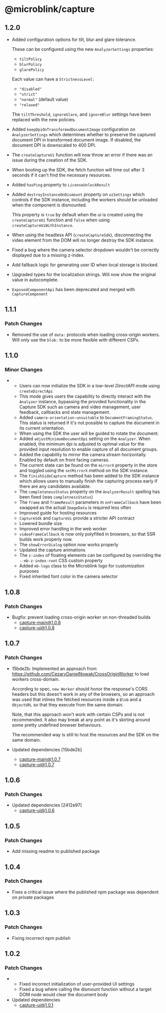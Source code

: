 # @microblink/capture

## 1.2.0

- Added configuration options for tilt, blur and glare tolerance.

  These can be configured using the new `AnalyzerSettings` properties:

  - `tiltPolicy`
  - `blurPolicy`
  - `glarePolicy`

  Each value can have a `StrictnessLevel`:

  - `"disabled"`
  - `"strict"`
  - `"normal"` (default value)
  - `"relaxed"`

  The `tiltThreshold`, `ignoreGlare`, and `ignoreBlur` settings have been replaced with the new policies.

- Added `keepDpiOnTransformedDocumentImage` configuration on `AnalyzerSettings` which determines whether to preserve the captured document DPI in transformed document image. If disabled, the document DPI is downscaled to 400 DPI.

- The `createCaptureUi` function will now throw an error if there was an issue during the creation of the SDK.

- When booting up the SDK, the fetch function will time out after 3 seconds if it can't find the necessary resources.

- Added `hasPing` property to `LicenseUnlockResult`

- Added `destroyInstanceOnDismount` property on `uiSettings` which controls if the SDK instance, including the workers should be unloaded when the component is dismounted.

  This property is `true` by default when the ui is created using the `createCaptureUi` function and `false` when using `createCaptureUiWithInstance`.

- When using the headless API (`createCaptureSdk`), disconnecting the video element from the DOM will no longer destroy the SDK instance.

- Fixed a bug where the camera selector dropdown wouldn't be correctly displayed due to a missing z-index.

- Add fallback logic for generating user ID when local storage is blocked.

- Upgraded types for the localization strings. Will now show the original value in autocomplete.

- `ExposedComponentApi` has been deprecated and merged with `CaptureComponent`

## 1.1.1

### Patch Changes

- Removed the use of `data:` protocols when loading cross-origin workers. Will only use the `blob:` to be more flexible with different CSPs.

## 1.1.0

### Minor Changes

- - Users can now initialize the SDK in a low-level _DirectAPI_ mode using `createDirectApi`
  - This mode gives users the capability to directly interact with the `Analyzer` instance, bypassing the provided functionality in the Capture SDK such as camera and video management, user feedback, callbacks and state management.
  - Added `camera-orientation-unsuitable` to `DocumentFramingStatus`. This status is returned if it's not possible to capture the document in its current orientation.
  - When using the SDK the user will be guided to rotate the document.
  - Added `adjustMinimumDocumentDpi` setting on the `Analyzer`.
    When enabled, the minimum dpi is adjusted to optimal value for the
    provided input resolution to enable capture of all document groups.
  - Added the capability to mirror the camera stream horizontally. Enabled by default on front facing cameras.
  - The current state can be found on the `mirrorX` property in the store and toggled using the `setMirrorX` method on the SDK instance.
  - The `finishSideCapture` method has been added to the SDK instance which allows users to manually finish the capturing process early if there are any candidates available.
  - The `completenessStatus` property on the `AnalyzerResult` spelling has been fixed (was `completnessStatus`)
  - The `frame` and `frameResult` parameters in `onFrameCallback` have been swapped as the actual `ImageData` is required less often
  - Improved guide for hosting resources
  - `CaptureSdk` and `CaptureUi` provide a stricter API contract
  - Lowered bundle size
  - Improved error handling in the web worker
  - `videoFrameCallback` is now only polyfilled in browsers, so that SSR builds work properly now.
  - The `showErrorDialog` option now works properly
  - Updated the capture animations
  - The `z-index` of floating elements can be configured by overriding the `--mb-z-index-root` CSS custom property
  - Added `mb-logo` class to the Microblink logo for customization purposes
  - Fixed inherited font color in the camera selector

## 1.0.8

### Patch Changes

- Bugfix: prevent loading cross-origin worker on non-threaded builds
  - capture-main@1.0.8
  - capture-ui@1.0.8

## 1.0.7

### Patch Changes

- 15bde2b: Implemented an approach from https://github.com/CezaryDanielNowak/CrossOriginWorker to load workers cross-domain.

  According to spec, `new Worker` should honor the response's CORS headers
  but this doesn't work in any of the browsers, so an approach was used
  that inlines the fetched resources inside a `Blob` and a `ObjectURL` so
  that they execute from the same domain.

  Note, that this approach won't work with certain CSPs and is not
  recommended. It also may break at any point as it's skirting around some
  pretty undefined browser behaviours.

  The recommended way is still to host the resources and the SDK on the
  same domain.

- Updated dependencies [15bde2b]
  - capture-main@1.0.7
  - capture-ui@1.0.7

## 1.0.6

### Patch Changes

- Updated dependencies [2412e97]
  - capture-ui@1.0.6

## 1.0.5

### Patch Changes

- Add missing readme to published package

## 1.0.4

### Patch Changes

- Fixes a critical issue where the published npm package was dependent on private packages

## 1.0.3

### Patch Changes

- Fixing incorrect npm publish

## 1.0.2

### Patch Changes

- - Fixed incorrect initialization of user-provided UI settings
  - Fixed a bug where calling the dismount function without a target DOM node would clear the document body
- Updated dependencies
  - capture-ui@1.0.1
